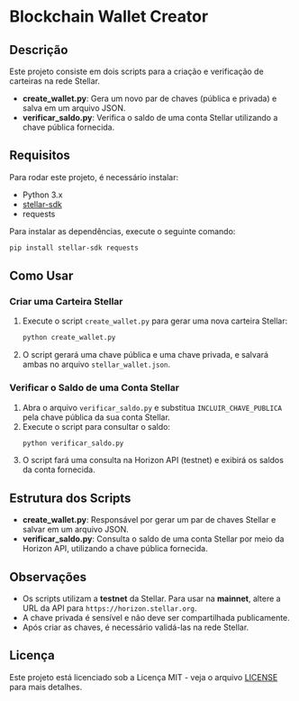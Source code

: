 # Blockchain Wallet Creator

## Descrição
Este projeto consiste em dois scripts para a criação e verificação de carteiras na rede Stellar.
- **create_wallet.py**: Gera um novo par de chaves (pública e privada) e salva em um arquivo JSON.
- **verificar_saldo.py**: Verifica o saldo de uma conta Stellar utilizando a chave pública fornecida.

## Requisitos
Para rodar este projeto, é necessário instalar:
- Python 3.x
- [stellar-sdk](https://pypi.org/project/stellar-sdk/)
- requests

Para instalar as dependências, execute o seguinte comando:
```sh
pip install stellar-sdk requests
```

## Como Usar
### Criar uma Carteira Stellar
1. Execute o script `create_wallet.py` para gerar uma nova carteira Stellar:
   ```sh
   python create_wallet.py
   ```
2. O script gerará uma chave pública e uma chave privada, e salvará ambas no arquivo `stellar_wallet.json`.

### Verificar o Saldo de uma Conta Stellar
1. Abra o arquivo `verificar_saldo.py` e substitua `INCLUIR_CHAVE_PUBLICA` pela chave pública da sua conta Stellar.
2. Execute o script para consultar o saldo:
   ```sh
   python verificar_saldo.py
   ```
3. O script fará uma consulta na Horizon API (testnet) e exibirá os saldos da conta fornecida.

## Estrutura dos Scripts
- **create_wallet.py**: Responsável por gerar um par de chaves Stellar e salvar em um arquivo JSON.
- **verificar_saldo.py**: Consulta o saldo de uma conta Stellar por meio da Horizon API, utilizando a chave pública fornecida.

## Observações
- Os scripts utilizam a **testnet** da Stellar. Para usar na **mainnet**, altere a URL da API para `https://horizon.stellar.org`.
- A chave privada é sensível e não deve ser compartilhada publicamente.
- Após criar as chaves, é necessário validá-las na rede Stellar.

## Licença
Este projeto está licenciado sob a Licença MIT - veja o arquivo [LICENSE](LICENSE) para mais detalhes.

